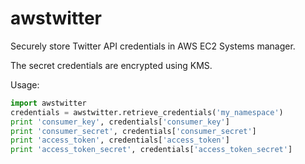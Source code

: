 # awstwitter
Securely store Twitter API credentials in AWS EC2 Systems manager.

The secret credentials are encrypted using KMS.

Usage:

```python
import awstwitter
credentials = awstwitter.retrieve_credentials('my_namespace')
print 'consumer_key', credentials['consumer_key']
print 'consumer_secret', credentials['consumer_secret']
print 'access_token', credentials['access_token']
print 'access_token_secret', credentials['access_token_secret']
```
